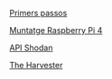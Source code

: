 [Primers passos](https://2asix-2021-22.github.io/ProjecteJSD/)

[Muntatge Raspberry Pi 4](https://2asix-2021-22.github.io/ProjecteJSD/muntatgeraspberrypi)

[API Shodan](https://2asix-2021-22.github.io/ProjecteJSD/apishodan)

[The Harvester](https://2asix-2021-22.github.io/ProjecteJSD/theHarvester)
